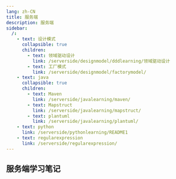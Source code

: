 ```yaml
---
lang: zh-CN
title: 服务端
description: 服务端
sidebar:
  /:
    - text: 设计模式
      collapsible: true
      children:
        - text: 领域驱动设计
          link: /serverside/designmodel/dddlearning/领域驱动设计
        - text: 工厂模式
          link: /serverside/designmodel/factorymodel/
    - text: java
      collapsible: true
      children:
        - text: Maven
          link: /serverside/javalearning/maven/
        - text: Mapstruct
          link: /serverside/javalearning/mapstruct/
        - text: plantuml
          link: /serverside/javalearning/plantuml/
    - text: python
      link: /serverside/pythonlearning/README1
    - text: regularexpression
      link: /serverside/regularexpression/
---
```


## 服务端学习笔记

